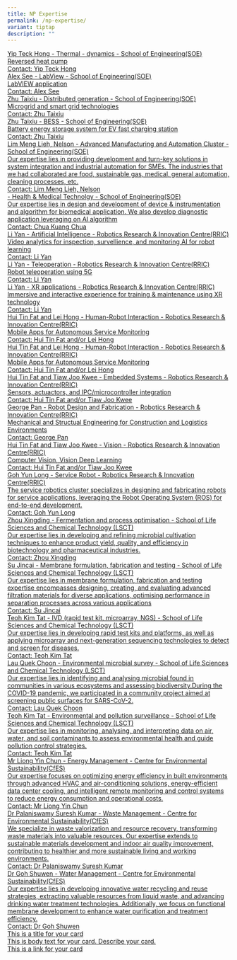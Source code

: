 ```yaml
---
title: NP Expertise
permalink: /np-expertise/
variant: tiptap
description: ""
---
```

<p></p>
<div class="isomer-card-grid"><a rel="noopener noreferrer nofollow" href="Mailto:YIP_Teck_Hong@np.edu.sg" class="isomer-card"><div class="isomer-card-body"><div class="isomer-card-title">Yip Teck Hong - Thermal - dynamics - School of Engineering(SOE)</div><div class="isomer-card-description">Reversed heat pump</div><div class="isomer-card-link">Contact: Yip Teck Hong</div></div></a>
<a rel="noopener noreferrer nofollow" href="Mailto:Alex_SEE@np.edu.sg" class="isomer-card">
<div class="isomer-card-body">
<div class="isomer-card-title">Alex See - LabView - School of Engineering(SOE)</div>
<div class="isomer-card-description">LabVIEW application</div>
<div class="isomer-card-link">Contact: Alex See</div>
</div>
</a><a rel="noopener noreferrer nofollow" href="Mailto:ZHU_Taixiu@np.edu.sg" class="isomer-card"><div class="isomer-card-body"><div class="isomer-card-title">Zhu Taixiu - Distributed generation - School of Engineering(SOE)</div><div class="isomer-card-description">Microgrid and smart grid technologies</div><div class="isomer-card-link">Contact: Zhu Taixiu</div></div></a>
<a rel="noopener noreferrer nofollow" href="Mailto:ZHU_Taixiu@np.edu.sg" class="isomer-card">
<div class="isomer-card-body">
<div class="isomer-card-title">Zhu Taixiu - BESS - School of Engineering(SOE)</div>
<div class="isomer-card-description">Battery energy storage system for EV fast charging station</div>
<div class="isomer-card-link">Contact: Zhu Taixiu</div>
</div>
</a><a rel="noopener noreferrer nofollow" href="Mailto:lml2@np.edu.sg" class="isomer-card"><div class="isomer-card-body"><div class="isomer-card-title">Lim Meng Lieh, Nelson - Advanced Manufacturing and Automation Cluster - School of Engineering(SOE)</div><div class="isomer-card-description">Our expertise lies in providing development and turn-key solutions in system integration and industrial automation for SMEs. The industries that we had collaborated are food, sustainable gas, medical, general automation, cleaning processes, etc.</div><div class="isomer-card-link">Contact: Lim Meng Lieh, Nelson</div></div></a>
<a rel="noopener noreferrer nofollow" href="Mailto:chua_kuang_chua@np.edu.sg" class="isomer-card">
<div class="isomer-card-body">
<div class="isomer-card-title">- Health &amp; Medical Technolgy - School of Engineering(SOE)</div>
<div class="isomer-card-description">Our expertise lies in design and development of device &amp; instrumentation
and algorithm for biomedical application. We also develop diagnostic application
leveraging on AI algorithm</div>
<div class="isomer-card-link">Contact: Chua Kuang Chua</div>
</div>
</a><a rel="noopener noreferrer nofollow" href="Mailto:Li_Yan@np.edu.sg" class="isomer-card"><div class="isomer-card-body"><div class="isomer-card-title">Li Yan - Artificial Intelligence - Robotics Research &amp; Innovation Centre(RRIC)</div><div class="isomer-card-description">Video analytics for inspection, survellience, and monitoring AI for robot learning</div><div class="isomer-card-link">Contact: Li Yan</div></div></a>
<a rel="noopener noreferrer nofollow" href="Mailto:Li_Yan@np.edu.sg" class="isomer-card">
<div class="isomer-card-body">
<div class="isomer-card-title">Li Yan - Teleoperation - Robotics Research &amp; Innovation Centre(RRIC)</div>
<div class="isomer-card-description">Robot teleoperation using 5G</div>
<div class="isomer-card-link">Contact: Li Yan</div>
</div>
</a><a rel="noopener noreferrer nofollow" href="Mailto:Li_Yan@np.edu.sg" class="isomer-card"><div class="isomer-card-body"><div class="isomer-card-title">Li Yan - XR applications - Robotics Research &amp; Innovation Centre(RRIC)</div><div class="isomer-card-description">Immersive and interactive experience for training &amp; maintenance using XR technology</div><div class="isomer-card-link">Contact: Li Yan</div></div></a>
<a rel="noopener noreferrer nofollow" href="Mailto:hui_tin_fat@np.edu.sg; lei_hong@np.edu.sg" class="isomer-card">
<div class="isomer-card-body">
<div class="isomer-card-title">Hui Tin Fat and Lei Hong - Human-Robot Interaction - Robotics Research
&amp; Innovation Centre(RRIC)</div>
<div class="isomer-card-description">Mobile Apps for Autonomous Service Monitoring</div>
<div class="isomer-card-link">Contact: Hui Tin Fat and/or Lei Hong</div>
</div>
</a><a rel="noopener noreferrer nofollow" href="Mailto:hui_tin_fat@np.edu.sg; lei_hong@np.edu.sg" class="isomer-card"><div class="isomer-card-body"><div class="isomer-card-title">Hui Tin Fat and Lei Hong - Human-Robot Interaction - Robotics Research &amp; Innovation Centre(RRIC)</div><div class="isomer-card-description">Mobile Apps for Autonomous Service Monitoring</div><div class="isomer-card-link">Contact: Hui Tin Fat and/or Lei Hong</div></div></a>
<a rel="noopener noreferrer nofollow" href="Mailto:hui_tin_fat@np.edu.sg; tiaw_joo_kwee@np.edu.sg" class="isomer-card">
<div class="isomer-card-body">
<div class="isomer-card-title">Hui Tin Fat and Tiaw Joo Kwee - Embedded Systems - Robotics Research &amp;
Innovation Centre(RRIC)</div>
<div class="isomer-card-description">Sensors, actuactors, and IPC/microcontroller integration</div>
<div class="isomer-card-link">Contact: Hui Tin Fat and/or Tiaw Joo Kwee</div>
</div>
</a><a rel="noopener noreferrer nofollow" href="Mailto:george_pan@np.edu.sg" class="isomer-card"><div class="isomer-card-body"><div class="isomer-card-title">George Pan - Robot Design and Fabrication - Robotics Research &amp; Innovation Centre(RRIC)</div><div class="isomer-card-description">Mechanical and Structual Engineering for Construction and Logistics Environments</div><div class="isomer-card-link">Contact: George Pan</div></div></a>
<a rel="noopener noreferrer nofollow" href="Mailto:hui_tin_fat@np.edu.sg; tiaw_joo_kwee@np.edu.sg" class="isomer-card">
<div class="isomer-card-body">
<div class="isomer-card-title">Hui Tin Fat and Tiaw Joo Kwee - Vision - Robotics Research &amp; Innovation
Centre(RRIC)</div>
<div class="isomer-card-description">Computer Vision, Vision Deep Learning</div>
<div class="isomer-card-link">Contact: Hui Tin Fat and/or Tiaw Joo Kwee</div>
</div>
</a><a rel="noopener noreferrer nofollow" href="Mailto:Goh_Yun_Long@np.edu.sg" class="isomer-card"><div class="isomer-card-body"><div class="isomer-card-title">Goh Yun Long - Service Robot - Robotics Research &amp; Innovation Centre(RRIC)</div><div class="isomer-card-description">The service robotics cluster specializes in designing and fabricating robots for service applications, leveraging the Robot Operating System (ROS) for end-to-end development.</div><div class="isomer-card-link">Contact: Goh Yun Long</div></div></a>
<a rel="noopener noreferrer nofollow" href="Mailto:zhou_xingding@np.edu.sg" class="isomer-card">
<div class="isomer-card-body">
<div class="isomer-card-title">Zhou Xingding - Fermentation and process optimisation - School of Life
Sciences and Chemical Technology (LSCT)</div>
<div class="isomer-card-description">Our expertise lies in developing and refining microbial cultivation techniques
to enhance product yield, quality, and efficiency in biotechnology and
pharmaceutical industries.</div>
<div class="isomer-card-link">Contact: Zhou Xingding</div>
</div>
</a><a rel="noopener noreferrer nofollow" href="Mailto:su_jincai@np.edu.sg" class="isomer-card"><div class="isomer-card-body"><div class="isomer-card-title">Su Jincai - Membrane formulation, fabrication and testing - School of Life Sciences and Chemical Technology (LSCT)</div><div class="isomer-card-description">Our expertise lies in membrane formulation, fabrication and testing expertise encompasses designing, creating, and evaluating advanced filtration materials for diverse applications, optimising performance in separation processes across various applications</div><div class="isomer-card-link">Contact: Su Jincai</div></div></a>
<a rel="noopener noreferrer nofollow" href="Mailto:TEOH_Kim_Tat@np.edu.sg" class="isomer-card">
<div class="isomer-card-body">
<div class="isomer-card-title">Teoh Kim Tat - IVD (rapid test kit, microarray, NGS) - School of Life
Sciences and Chemical Technology (LSCT)</div>
<div class="isomer-card-description">Our expertise lies in developing rapid test kits and platforms, as well
as applying microarray and next-generation sequencing technologies to detect
and screen for diseases.</div>
<div class="isomer-card-link">Contact: Teoh Kim Tat</div>
</div>
</a>
</div>
<div class="isomer-card-grid"><a rel="noopener noreferrer nofollow" href="Mailto:lau_quek_choon@np.edu.sg" class="isomer-card"><div class="isomer-card-body"><div class="isomer-card-title">Lau Quek Choon - Environmental microbial survey - School of Life Sciences and Chemical Technology (LSCT)</div><div class="isomer-card-description">Our expertise lies in identifying and analysing microbial found in communities in various ecosystems and assessing biodiversity.During the COVID-19 pandemic, we participated in a community project aimed at screening public surfaces for SARS-CoV-2.</div><div class="isomer-card-link">Contact: Lau Quek Choon</div></div></a>
<a rel="noopener noreferrer nofollow" href="Mailto:TEOH_Kim_Tat@np.edu.sg" class="isomer-card">
<div class="isomer-card-body">
<div class="isomer-card-title">Teoh Kim Tat - Environmental and pollution surveillance - School of Life
Sciences and Chemical Technology (LSCT)</div>
<div class="isomer-card-description">Our expertise lies in monitoring, analysing, and interpreting data on
air, water, and soil contaminants to assess environmental health and guide
pollution control strategies.</div>
<div class="isomer-card-link">Contact: Teoh Kim Tat</div>
</div>
</a><a rel="noopener noreferrer nofollow" href="Mailto:LIONG_Yin_Chun@np.edu.sg" class="isomer-card"><div class="isomer-card-body"><div class="isomer-card-title">Mr Liong Yin Chun - Energy Management - Centre for Environmental Sustainability(CfES)</div><div class="isomer-card-description">Our expertise focuses on optimizing energy efficiency in built environments through advanced HVAC and air-conditioning solutions, energy-efficient data center cooling, and intelligent remote monitoring and control systems to reduce energy consumption and operational costs.</div><div class="isomer-card-link">Contact: Mr Liong Yin Chun</div></div></a>
<a rel="noopener noreferrer nofollow" href="Mailto:Suresh_Kumar_PALANISWAMY@np.edu.sg" class="isomer-card">
<div class="isomer-card-body">
<div class="isomer-card-title">Dr Palaniswamy Suresh Kumar - Waste Management - Centre for Environmental
Sustainability(CfES)</div>
<div class="isomer-card-description">We specialize in waste valorization and resource recovery, transforming
waste materials into valuable resources. Our expertise extends to sustainable
materials development and indoor air quality improvement, contributing
to healthier and more sustainable living and working environments.</div>
<div class="isomer-card-link">Contact: Dr Palaniswamy Suresh Kumar</div>
</div>
</a><a rel="noopener noreferrer nofollow" href="Mailto:GOH_Shuwen@np.edu.sg" class="isomer-card"><div class="isomer-card-body"><div class="isomer-card-title">Dr Goh Shuwen - Water Management - Centre for Environmental Sustainability(CfES)</div><div class="isomer-card-description">Our expertise lies in developing innovative water recycling and reuse strategies, extracting valuable resources from liquid waste, and advancing drinking water treatment technologies. Additionally, we focus on functional membrane development to enhance water purification and treatment efficiency.</div><div class="isomer-card-link">Contact: Dr Goh Shuwen</div></div></a>
<a rel="noopener noreferrer nofollow" href="https://www.isomer.gov.sg" class="isomer-card">
<div class="isomer-card-body">
<div class="isomer-card-title">This is a title for your card</div>
<div class="isomer-card-description">This is body text for your card. Describe your card.</div>
<div class="isomer-card-link">This is a link for your card</div>
</div>
</a>
</div>
<p></p>